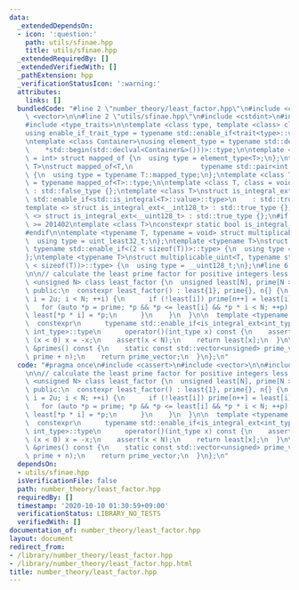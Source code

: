 ```yaml
---
data:
  _extendedDependsOn:
  - icon: ':question:'
    path: utils/sfinae.hpp
    title: utils/sfinae.hpp
  _extendedRequiredBy: []
  _extendedVerifiedWith: []
  _pathExtension: hpp
  _verificationStatusIcon: ':warning:'
  attributes:
    links: []
  bundledCode: "#line 2 \"number_theory/least_factor.hpp\"\n#include <cassert>\n#include\
    \ <vector>\n\n#line 2 \"utils/sfinae.hpp\"\n#include <cstdint>\n#include <iterator>\n\
    #include <type_traits>\n\ntemplate <class type, template <class> class trait>\n\
    using enable_if_trait_type = typename std::enable_if<trait<type>::value>::type;\n\
    \ntemplate <class Container>\nusing element_type = typename std::decay<decltype(\n\
    \    *std::begin(std::declval<Container&>()))>::type;\n\ntemplate <class T, class\
    \ = int> struct mapped_of {\n  using type = element_type<T>;\n};\ntemplate <class\
    \ T>\nstruct mapped_of<T,\n                 typename std::pair<int, typename T::mapped_type>::first_type>\
    \ {\n  using type = typename T::mapped_type;\n};\ntemplate <class T> using mapped_type\
    \ = typename mapped_of<T>::type;\n\ntemplate <class T, class = void> struct is_integral_ext\
    \ : std::false_type {};\ntemplate <class T>\nstruct is_integral_ext<\n    T, typename\
    \ std::enable_if<std::is_integral<T>::value>::type>\n    : std::true_type {};\n\
    template <> struct is_integral_ext<__int128_t> : std::true_type {};\ntemplate\
    \ <> struct is_integral_ext<__uint128_t> : std::true_type {};\n#if __cplusplus\
    \ >= 201402\ntemplate <class T>\nconstexpr static bool is_integral_ext_v = is_integral_ext<T>::value;\n\
    #endif\n\ntemplate <typename T, typename = void> struct multiplicable_uint {\n\
    \  using type = uint_least32_t;\n};\ntemplate <typename T>\nstruct multiplicable_uint<T,\
    \ typename std::enable_if<(2 < sizeof(T))>::type> {\n  using type = uint_least64_t;\n\
    };\ntemplate <typename T>\nstruct multiplicable_uint<T, typename std::enable_if<(4\
    \ < sizeof(T))>::type> {\n  using type = __uint128_t;\n};\n#line 6 \"number_theory/least_factor.hpp\"\
    \n\n// calculate the least prime factor for positive integers less than N.\ntemplate\
    \ <unsigned N> class least_factor {\n  unsigned least[N], prime[N >> 3], n;\n\n\
    \ public:\n  constexpr least_factor() : least{1}, prime{}, n{} {\n    for (auto\
    \ i = 2u; i < N; ++i) {\n      if (!least[i]) prime[n++] = least[i] = i;\n   \
    \   for (auto *p = prime; *p && *p <= least[i] && *p * i < N; ++p) {\n       \
    \ least[*p * i] = *p;\n      }\n    }\n  }\n\n  template <typename int_type>\n\
    \  constexpr\n      typename std::enable_if<is_integral_ext<int_type>::value,\
    \ int_type>::type\n      operator()(int_type x) const {\n    assert(x);\n    if\
    \ (x < 0) x = -x;\n    assert(x < N);\n    return least[x];\n  }\n\n  const std::vector<unsigned>\
    \ &primes() const {\n    static const std::vector<unsigned> prime_vector(prime,\
    \ prime + n);\n    return prime_vector;\n  }\n};\n"
  code: "#pragma once\n#include <cassert>\n#include <vector>\n\n#include \"utils/sfinae.hpp\"\
    \n\n// calculate the least prime factor for positive integers less than N.\ntemplate\
    \ <unsigned N> class least_factor {\n  unsigned least[N], prime[N >> 3], n;\n\n\
    \ public:\n  constexpr least_factor() : least{1}, prime{}, n{} {\n    for (auto\
    \ i = 2u; i < N; ++i) {\n      if (!least[i]) prime[n++] = least[i] = i;\n   \
    \   for (auto *p = prime; *p && *p <= least[i] && *p * i < N; ++p) {\n       \
    \ least[*p * i] = *p;\n      }\n    }\n  }\n\n  template <typename int_type>\n\
    \  constexpr\n      typename std::enable_if<is_integral_ext<int_type>::value,\
    \ int_type>::type\n      operator()(int_type x) const {\n    assert(x);\n    if\
    \ (x < 0) x = -x;\n    assert(x < N);\n    return least[x];\n  }\n\n  const std::vector<unsigned>\
    \ &primes() const {\n    static const std::vector<unsigned> prime_vector(prime,\
    \ prime + n);\n    return prime_vector;\n  }\n};\n"
  dependsOn:
  - utils/sfinae.hpp
  isVerificationFile: false
  path: number_theory/least_factor.hpp
  requiredBy: []
  timestamp: '2020-10-10 01:30:59+09:00'
  verificationStatus: LIBRARY_NO_TESTS
  verifiedWith: []
documentation_of: number_theory/least_factor.hpp
layout: document
redirect_from:
- /library/number_theory/least_factor.hpp
- /library/number_theory/least_factor.hpp.html
title: number_theory/least_factor.hpp
---
```


